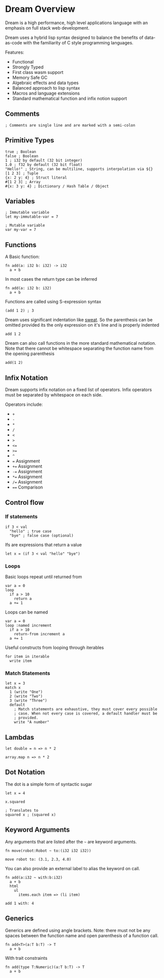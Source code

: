 # Dream Overview

Dream is a high performance, high level applications language with an emphasis on full stack web development.

Dream uses a hybrid lisp syntax designed to balance the benefits of data-as-code with the familiarity of C style programming languages.

Features:

- Functional
- Strongly Typed
- First class wasm support
- Memory Safe GC
- Algebraic effects and data types
- Balanced approach to lisp syntax
- Macros and language extensions
- Standard mathematical function and infix notion support

## Comments

```
; Comments are single line and are marked with a semi-colon
```

## Primitive Types

```
true ; Boolean
false ; Boolean
1 ; i32 by default (32 bit integer)
1.0 ; f32 by default (32 bit float)
"Hello!" ; String, can be multiline, supports interpolation via ${}
[1 2 3] ; Tuple
{x: 2 y: 4} ; Struct literal
#[1 2 3] ; Array
#{x: 3 y: 4} ; Dictionary / Hash Table / Object
```

## Variables

```
; Immutable variable
let my-immutable-var = 7

; Mutable variable
var my-var = 7
```

## Functions

A Basic function:

```
fn add(a: i32 b: i32) -> i32
  a + b
```

In most cases the return type can be inferred

```
fn add(a: i32 b: i32)
  a + b
```

Functions are called using S-expression syntax

```
(add 1 2) ; 3
```

Dream uses significant indentation like [sweat](https://dwheeler.com/readable/sweet-expressions.html). So the parenthesis can be omitted provided its the only expression on it's line and is properly indented

```
add 1 2
```

Dream can also call functions in the more standard mathematical notation. Note that there cannot be whitespace separating the function name from the opening parenthesis

```
add(1 2)
```

## Infix Notation

Dream supports infix notation on a fixed list of operators. Infix operators must be separated by whitespace on each side.

Operators include:

- `+`
- `-`
- `*`
- `/`
- `<`
- `>`
- `<=`
- `>=`
- `^`
- `=` Assignment
- `+=` Assignment
- `-=` Assignment
- `*=` Assignment
- `/=` Assignment
- `==` Comparison

## Control flow

### If statements

```
if 3 < val
  "hello" ; true case
  "bye" ; false case (optional)
```

Ifs are expressions that return a value

```
let x = (if 3 < val "hello" "bye")
```

### Loops

Basic loops repeat until returned from

```
var a = 0
loop
  if a > 10
    return a
  a += 1
```

Loops can be named

```
var a = 0
loop :named increment
  if a > 10
    return-from increment a
  a += 1
```

Useful constructs from looping through iterables

```
for item in iterable
  write item
```

### Match Statements

```
let x = 3
match x
  1 (write "One")
  2 (write "Two")
  3 (write "Three")
  default
    ; Match statements are exhaustive, they must cover every possible
    ; case. When not every case is covered, a default handler must be
    ; provided.
    write "A number"
```

## Lambdas

```
let double = n => n * 2

array.map n => n * 2
```

## Dot Notation

The dot is a simple form of syntactic sugar

```
let x = 4

x.squared

; Translates to
squared x ; (squared x)
```

## Keyword Arguments

Any arguments that are listed after the `~` are keyword arguments.

```
fn move(robot:Robot ~ to:(i32 i32 i32))

move robot to: (3.1, 2.3, 4.0)
```

You can also provide an external label to alias the keyword on call.

```
fn add(a:i32 ~ with:b:i32)
  a + b
  html
    ul
      items.each item => (li item)

add 1 with: 4
```

## Generics

Generics are defined using angle brackets. Note: there must not be any
spaces between the function name and open parenthesis of a function call.

```
fn add<T>(a:T b:T) -> T
  a + b
```

With trait constraints

```
fn add(type T:Numeric)(a:T b:T) -> T
  a + b
```
